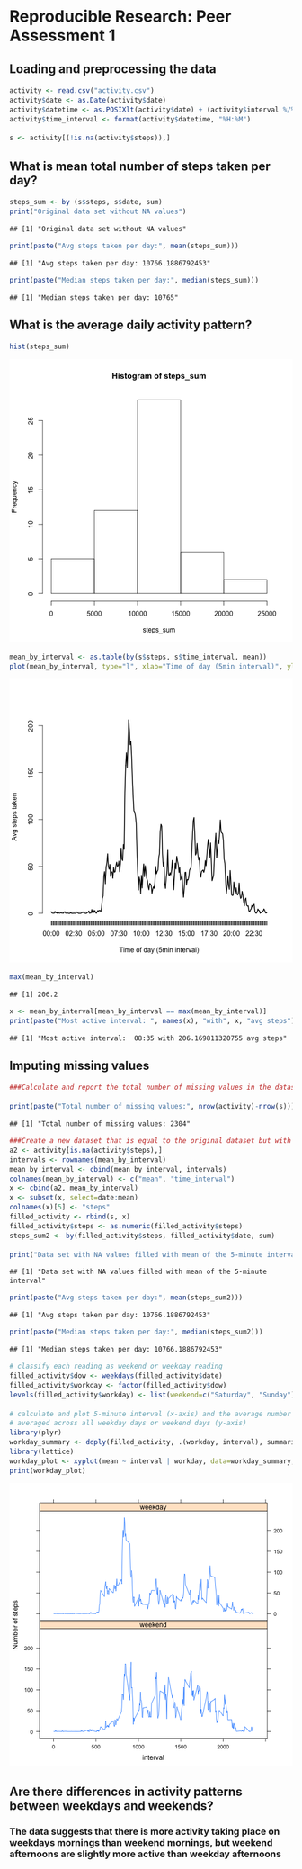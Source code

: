 # Reproducible Research: Peer Assessment 1

## Loading and preprocessing the data

```r
activity <- read.csv("activity.csv")
activity$date <- as.Date(activity$date)
activity$datetime <- as.POSIXlt(activity$date) + (activity$interval %/% 100)*60*60 + (activity$interval %% 100)*60
activity$time_interval <- format(activity$datetime, "%H:%M")

s <- activity[(!is.na(activity$steps)),]
```

## What is mean total number of steps taken per day?

```r
steps_sum <- by (s$steps, s$date, sum)
print("Original data set without NA values")
```

```
## [1] "Original data set without NA values"
```

```r
print(paste("Avg steps taken per day:", mean(steps_sum)))
```

```
## [1] "Avg steps taken per day: 10766.1886792453"
```

```r
print(paste("Median steps taken per day:", median(steps_sum)))
```

```
## [1] "Median steps taken per day: 10765"
```

## What is the average daily activity pattern?

```r
hist(steps_sum)
```

![plot of chunk unnamed-chunk-3](figure/unnamed-chunk-31.png) 

```r
mean_by_interval <- as.table(by(s$steps, s$time_interval, mean))
plot(mean_by_interval, type="l", xlab="Time of day (5min interval)", ylab="Avg steps taken")
```

![plot of chunk unnamed-chunk-3](figure/unnamed-chunk-32.png) 

```r
max(mean_by_interval)
```

```
## [1] 206.2
```

```r
x <- mean_by_interval[mean_by_interval == max(mean_by_interval)]
print(paste("Most active interval: ", names(x), "with", x, "avg steps"))
```

```
## [1] "Most active interval:  08:35 with 206.169811320755 avg steps"
```

## Imputing missing values

```r
###Calculate and report the total number of missing values in the dataset (i.e. the total number of rows with NAs)

print(paste("Total number of missing values:", nrow(activity)-nrow(s)))
```

```
## [1] "Total number of missing values: 2304"
```

```r
###Create a new dataset that is equal to the original dataset but with the missing data filled in
a2 <- activity[is.na(activity$steps),]
intervals <- rownames(mean_by_interval)
mean_by_interval <- cbind(mean_by_interval, intervals)
colnames(mean_by_interval) <- c("mean", "time_interval")
x <- cbind(a2, mean_by_interval)
x <- subset(x, select=date:mean)
colnames(x)[5] <- "steps"
filled_activity <- rbind(s, x)
filled_activity$steps <- as.numeric(filled_activity$steps)
steps_sum2 <- by(filled_activity$steps, filled_activity$date, sum)

print("Data set with NA values filled with mean of the 5-minute interval")
```

```
## [1] "Data set with NA values filled with mean of the 5-minute interval"
```

```r
print(paste("Avg steps taken per day:", mean(steps_sum2)))
```

```
## [1] "Avg steps taken per day: 10766.1886792453"
```

```r
print(paste("Median steps taken per day:", median(steps_sum2)))
```

```
## [1] "Median steps taken per day: 10766.1886792453"
```

```r
# classify each reading as weekend or weekday reading
filled_activity$dow <- weekdays(filled_activity$date)
filled_activity$workday <- factor(filled_activity$dow)
levels(filled_activity$workday) <- list(weekend=c("Saturday", "Sunday"), weekday=c("Monday", "Tuesday", "Wednesday", "Thursday", "Friday"))

# calculate and plot 5-minute interval (x-axis) and the average number of steps taken, 
# averaged across all weekday days or weekend days (y-axis)
library(plyr)
workday_summary <- ddply(filled_activity, .(workday, interval), summarize, mean=mean(steps))
library(lattice)
workday_plot <- xyplot(mean ~ interval | workday, data=workday_summary, layout=c(1,2), type="l", ylab="Number of steps")
print(workday_plot)
```

![plot of chunk unnamed-chunk-4](figure/unnamed-chunk-4.png) 

## Are there differences in activity patterns between weekdays and weekends?
### The data suggests that there is more activity taking place on weekdays mornings than weekend mornings, but weekend afternoons are slightly more active than weekday afternoons

